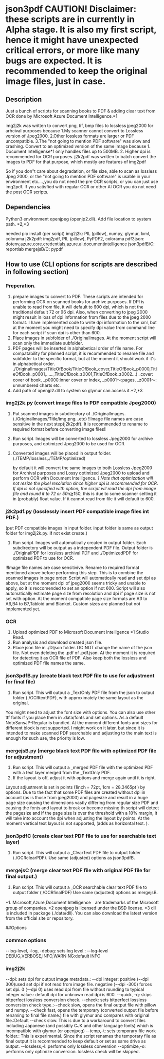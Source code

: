 # json3pdf         CAUTION! Disclaimer: these scripts are in currently in Alpha stage. It is also my first script, hence it might have unexpected critical errors, or more like many bugs are expected. It is recommended to keep the original image files, just in case.

## Description
Just a bunch of scripts for scanning books to PDF & adding clear text from OCR done by Microsoft Azure Document Intelligence.*1

img2j2k was written to 
convert png, tif, bmp files to lossless jpeg2000 for arhcival purposes because 
1.My scanner cannot convert to Lossless version of Jpeg2000. 
2.Other lossless formats are larger or PDF uncompatible. 
3.The "not going to mention PDF software" was slow and crashing. 
Convert to an optimized version of the same image because 1. Document Intelligense*1 only handles files up to 500MB. 2. Higher dpi is recommended for OCR purposes.
j2k2pdf was written to batch convert the images to PDF for that purpose, which mostly are features of img2pdf

So if you don"t care about degradation, or file size, able to scan as lossless Jpeg 2000, or the "not going to mention PDF software" is usable in your environment etc....,you do not need the pre OCR scripts, or you can just use img2pdf.
If you satisfied with regular OCR or other AI OCR you do not need the post OCR scripts.

## Dependencies

Python3 environment
openjpeg (openjp2.dll). Add file location to system path. *2,*3

needed pip install (per script)
img2j2k: PIL (pillow), numpy, glymur, lxml, colorama
j2k2pdf: img2pdf, PIL (pillow), PyPDF2, colorama
pdf3json: dotenv,azure.core.credentials,azure.ai.documentintelligence
json3pdfB/C: reportlab
mergejsB/C: pypdf

## How to use (CLI options for scripts are described in following section)
### Preperation. 
1. prepare images to convert to PDF. 
These scripts are intended for performing OCR on scanned books for archive purposes. If DPI is unable to read from file, it will default to 600 dpi, which is not the traditional default 72 or 96 dpi. Also, when converting to jpeg 2000 might result in loss of dpi information from files due to the jpeg 2000 format. I have implemented code to  write dpi information to the xml, but at the moment you might need to specify dpi value from command line for each script if scan dpi is other than 600.
2. Place images in subfolder of ./OriginalImages. At the moment script will scan only the immediate subfolder.
3. PDF pages will be inserted in alphabetical order of file name. For compatability for planned script, it is recommended to rename file and subfolder to the specific format, but at the moment it should work if it's in alphabetical order.
        ./OriginalImages/TitleOfBook/TitleOfBook_cover,TitleOfBook_p0000,TitleOfBook_p0001,......,TitleOfBook_z0001,TitleOfBook_z0002...)
        _cover: cover of book, _p0000:inner cover or index, _p0001～:pages, _z0001～: unnumbered charts etc.
4. Add path of openjp2.dll to system so glymur can access it.*2,*3

### img2j2k.py (convert image files to PDF compatible Jpeg2000)
1. Put scanned images in subdirectory of ./OriginalImages. (./OriginalImages/Title/img.png...etc)
   !!Image file names are case sensitive in the next step(j2k2pdf). It is recommended to rename to required format before converting image files!!
2. Run script. Images will be converted to lossless Jpeg2000 for archive purposes, and optimized Jpeg2000 to be used for OCR.
3. Converted images will be placed in output folder. (./TEMP/lossless,./TEMP/optimized)
   
   by default it will convert the same images to both Lossless Jpeg2000 for Archival purposes and Lossy optimized Jpeg2000 to upload and perform OCR with Document Intelligence. *1
   Note that optimization will not resize the pixel resolution since higher dpi is recommended for OCR.
   If dpi is not specified with option, the script wil read the dpi from image file and round it to 72 or 50*n≧150, this is due to some scanner setting it in (probably) float value. If it cannot read from file it will default to 600.

### j2k2pdf.py (losslessly insert PDF compatible image files int PDF.)
(put PDF compatible images in input folder. input folder is same as output folder for img2j2k.py. if not exist create.)
1. Run script. Images will automatically created in output folder. Each subdirectory will be output as a independent PDF file.
   Output folder is ./OriginalPDF for lossless archival PDF and ./OptimizedPDF for optimized PDF to use for OCR.

  !!Image file names are case sensitivive. Rename to required format mentioned above before performing this step. This is to combine the scanned images in page order.
  Script will automatically read and set dpi as above, but at the moment dpi of jpeg2000 seems tricky and unable to apply, so it is reccomended to set an option if not 600.
  Script will also automatically estimate page size from resolution and dpi if page size is not set with option. At the moment compatible page size formats are A3 to A6,B4 to B7,Tabloid amd Blanket. Custom sizes are planned but not implemented yet.

### OCR
1. Upload optimized PDF to Microsoft Document Intelligence *1 Studio Read.
2. Run analysis and download created json file.
3. Place json file in ./DIjson folder. DO NOT change the name of the json file. Not even deleting the .pdf of .pdf.json. At the moment it is required for detecting it as OCR file of PDF. Also keep both the lossless and optimized PDF file names the same.

### json3pdfB.py (create black text PDF file to use for adjustment for final file)

1. Run script. This will output a _TextOnly PDF file from the json to output folder (./OCRtextPDF), with approximately the same layout as the original. 

You might need to adjust the font size with options. You can also use other ttf fonts if you place them in .data/fonts and set options. As a default NotoSansJP-Regular is bundled.
At the moment different fonts and sizes for different block is not supported. I might work on it later, but since it is intended to make scanned PDF searchable and adjusting to the main text is enough for such use, the priority is low.

### mergejsB.py (merge black text PDF file with optimized PDF file for adjustment)
1. Run script. This will output a _merged PDF file with the optimized PDF with a text layer merged from the _TextOnly PDF.
2. If the layout is off, adjust it with options and merge again until it is right.

Layout adjustment is set in points (1inch = 72pt, 1cm = 28.3465pt ) by options. 
Due to the fact that some PDF files are created without dpi in account (as is those from jpeg2000) and pagesize and result in a huge page size causing the dimensions vastly differing from regular size PDF and causing the fonts and layout to break or become missing th script will detect the pagesize and if the page size is over the threshold with a 10% margin, it will take into account the dpi when adjusting the layout by points.
At the moment vertical text layout is not supported, (adds as horizontal text. ).

### json3pdfC (create clear text PDF file to use for searchable text layer)
1. Run script. This will output a _ClearText PDF file to output folder (./OCRclearPDF).
   Use same (adjusted) options as json3pdfB.

### mergejsC (merge clear text PDF file with original PDF file for final output.)
1. Run script. This will output a _OCR searchable clear text PDF file to output folder (./OCRfinalPDF)
   Use same (adjusted) options as mergejsB.

*1. Microsoft,Azure,Document Intelligence　are trademarks of the Microsoft group of companies.
*2 openjpeg is licensed under the BSD license.
*3 dll is included in package (./data/dll). You can also download the latest version from the official site or repository.

##Options
### common options
--log-level, -log, -debug: sets log level.:  --log-level DEBUG,VERBOSE,INFO,WARNING:default INFO
### img2j2k
--dpi: sets dpi for output image metadata.: --dpi integer: positive (--dpi 300)used set dpi if not read from image file. negative (--dpi -300) forces set dpi. 0 (--dpi 0) uses read dpi from file without rounding to typical integer value.: default dpi for unknown read dpi is 600.
--quick, -q: skips bitperfect lossless conversion check.
--check: sets bitperfect lossless conversion check type.:--check slow, opens the final output file with pillow and numpy. --check fast, opens the temporary (converted output file before renaming to final file name.) file with glymur and compares with original file.:Default --check slow.
      This is due to a workaround to convert files including Japanese (and possibly CJK and other language fonts) which is incompatible with glymur (or openjpeg)
--temp,-t: sets temporary file work folder.: This is experimental. Since the script renames the temporary file as final output it is recommended to keep default or set as same drive as output.
--lossless,-l: performs only lossless conversion
--optimize,-o: performs only optimize conversion. lossless check will be skipped.



